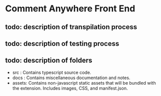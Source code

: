 
# Comment Anywhere Front End

## todo: description of transpilation process

## todo: description of testing process

## todo: description of folders

- src : Contains typescript source code.
- docs : Contains miscellaneous documentation and notes.
- assets: Contains non-javascript static assets that will be bundled with the extension. Includes images, CSS, and manifest.json.
